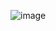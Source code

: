 ![image](https://github.com/companyakis/flutter-step-by-step/assets/77589867/1be0e18c-8a83-4217-91bc-5acc4c70e48b)
